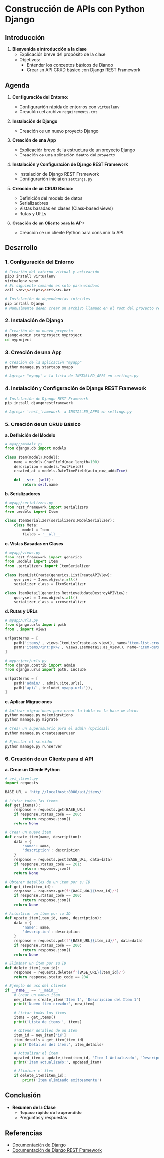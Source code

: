 
# Construcción de APIs con Python Django

## Introducción
1. **Bienvenida e introducción a la clase**
   - Explicación breve del propósito de la clase
   - Objetivos:
     - Entender los conceptos básicos de Django
     - Crear un API CRUD básico con Django REST Framework

## Agenda
1. **Configuración del Entorno:**
   - Configuración rápida de entornos con `virtualenv`
   - Creación del archivo `requirements.txt`

2. **Instalación de Django**
   - Creación de un nuevo proyecto Django

3. **Creación de una App**
   - Explicación breve de la estructura de un proyecto Django
   - Creación de una aplicación dentro del proyecto

4. **Instalación y Configuración de Django REST Framework**
   - Instalación de Django REST Framework
   - Configuración inicial en `settings.py`

5. **Creación de un CRUD Básico:**
   - Definición del modelo de datos
   - Serializadores
   - Vistas basadas en clases (Class-based views)
   - Rutas y URLs

6. **Creación de un Cliente para la API:**
   - Creación de un cliente Python para consumir la API

## Desarrollo

### 1. Configuración del Entorno
```bash
# Creación del entorno virtual y activación
pip3 install virtualenv
virtualenv venv
# El siguiente comando es solo para windows
call venv\Scripts\activate.bat

# Instalación de dependencias iniciales
pip install Django
# Manualmente deben crear un archivo llamado en el root del proyecto requirements.txt
```

### 2. Instalación de Django
```bash
# Creación de un nuevo proyecto
django-admin startproject myproject
cd myproject
```

### 3. Creación de una App
```bash
# Creación de la aplicación "myapp"
python manage.py startapp myapp

# Agregar "myapp" a la lista de INSTALLED_APPS en settings.py
```

### 4. Instalación y Configuración de Django REST Framework
```bash
# Instalación de Django REST Framework
pip install djangorestframework

# Agregar 'rest_framework' a INSTALLED_APPS en settings.py
```

### 5. Creación de un CRUD Básico

**a. Definición del Modelo**
```python
# myapp/models.py
from django.db import models

class Item(models.Model):
    name = models.CharField(max_length=100)
    description = models.TextField()
    created_at = models.DateTimeField(auto_now_add=True)

    def __str__(self):
        return self.name
```

**b. Serializadores**
```python
# myapp/serializers.py
from rest_framework import serializers
from .models import Item

class ItemSerializer(serializers.ModelSerializer):
    class Meta:
        model = Item
        fields = '__all__'
```

**c. Vistas Basadas en Clases**
```python
# myapp/views.py
from rest_framework import generics
from .models import Item
from .serializers import ItemSerializer

class ItemListCreate(generics.ListCreateAPIView):
    queryset = Item.objects.all()
    serializer_class = ItemSerializer

class ItemDetail(generics.RetrieveUpdateDestroyAPIView):
    queryset = Item.objects.all()
    serializer_class = ItemSerializer
```

**d. Rutas y URLs**
```python
# myapp/urls.py
from django.urls import path
from . import views

urlpatterns = [
    path('items/', views.ItemListCreate.as_view(), name='item-list-create'),
    path('items/<int:pk>/', views.ItemDetail.as_view(), name='item-detail'),
]

# myproject/urls.py
from django.contrib import admin
from django.urls import path, include

urlpatterns = [
    path('admin/', admin.site.urls),
    path('api/', include('myapp.urls')),
]
```

**e. Aplicar Migraciones**
```bash
# Aplicar migraciones para crear la tabla en la base de datos
python manage.py makemigrations
python manage.py migrate

# Crear un superusuario para el admin (Opcional)
python manage.py createsuperuser

# Ejecutar el servidor
python manage.py runserver
```

### 6. Creación de un Cliente para el API

**a. Crear un Cliente Python**
```python
# api_client.py
import requests

BASE_URL = 'http://localhost:8000/api/items/'

# Listar todos los ítems
def get_items():
    response = requests.get(BASE_URL)
    if response.status_code == 200:
        return response.json()
    return None

# Crear un nuevo ítem
def create_item(name, description):
    data = {
        'name': name,
        'description': description
    }
    response = requests.post(BASE_URL, data=data)
    if response.status_code == 201:
        return response.json()
    return None

# Obtener detalles de un ítem por su ID
def get_item(item_id):
    response = requests.get(f'{BASE_URL}{item_id}/')
    if response.status_code == 200:
        return response.json()
    return None

# Actualizar un ítem por su ID
def update_item(item_id, name, description):
    data = {
        'name': name,
        'description': description
    }
    response = requests.put(f'{BASE_URL}{item_id}/', data=data)
    if response.status_code == 200:
        return response.json()
    return None

# Eliminar un ítem por su ID
def delete_item(item_id):
    response = requests.delete(f'{BASE_URL}{item_id}/')
    return response.status_code == 204

# Ejemplo de uso del cliente
if __name__ == '__main__':
    # Crear un nuevo ítem
    new_item = create_item('Item 1', 'Descripción del Item 1')
    print('Nuevo ítem creado:', new_item)

    # Listar todos los ítems
    items = get_items()
    print('Lista de ítems:', items)

    # Obtener detalles de un ítem
    item_id = new_item['id']
    item_details = get_item(item_id)
    print('Detalles del ítem:', item_details)

    # Actualizar el ítem
    updated_item = update_item(item_id, 'Item 1 Actualizado', 'Descripción actualizada')
    print('Ítem actualizado:', updated_item)

    # Eliminar el ítem
    if delete_item(item_id):
        print('Ítem eliminado exitosamente')
```

## Conclusión
- **Resumen de la Clase**
  - Repaso rápido de lo aprendido
  - Preguntas y respuestas

## Referencias
- [Documentación de Django](https://docs.djangoproject.com)
- [Documentación de Django REST Framework](https://www.django-rest-framework.org)